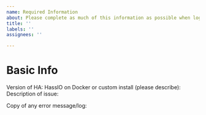 ```yaml
---
name: Required Information
about: Please complete as much of this information as possible when logging an issue.
title: ''
labels: ''
assignees: ''

---
```


# Basic Info
Version of HA:
HassIO on Docker or custom install (please describe):
Description of issue:


Copy of any error message/log:
